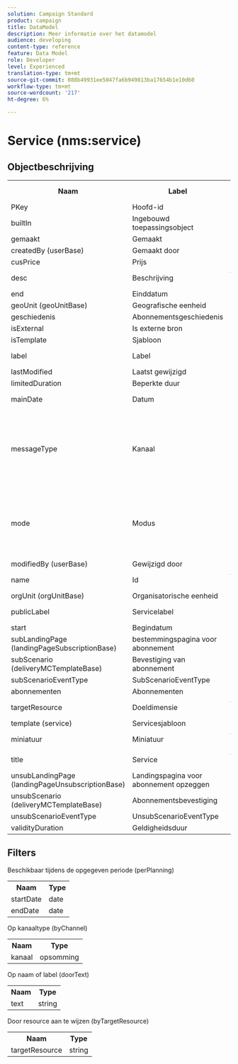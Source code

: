 ```yaml
---
solution: Campaign Standard
product: campaign
title: DataModel
description: Meer informatie over het datamodel
audience: developing
content-type: reference
feature: Data Model
role: Developer
level: Experienced
translation-type: tm+mt
source-git-commit: 088b49931ee5047fa6b949813ba17654b1e10d60
workflow-type: tm+mt
source-wordcount: '217'
ht-degree: 6%

---
```



# Service (nms:service)

## Objectbeschrijving

<table>
               <tr>
                  <th>Naam</th>
                  <th>Label</th>
                  <th>Type (lengte)</th>
                  <th>Opsommingswaarden</th>
               </tr>
               <tr>
                  <td>PKey</td>
                  <td>Hoofd-id</td>
                  <td>string </td>
                  <td> </td>
               </tr>
               <tr>
                  <td>builtIn</td>
                  <td>Ingebouwd toepassingsobject</td>
                  <td>boolean </td>
                  <td> </td>
               </tr>
               <tr>
                  <td>gemaakt</td>
                  <td>Gemaakt</td>
                  <td>date </td>
                  <td> </td>
               </tr>
               <tr>
                  <td>createdBy (userBase)</td>
                  <td>Gemaakt door</td>
                  <td>link </td>
                  <td> </td>
               </tr>
               <tr>
                  <td>cusPrice</td>
                  <td>Prijs</td>
                  <td>integer </td>
                  <td> </td>
               </tr>
               <tr>
                  <td>desc</td>
                  <td>Beschrijving</td>
                  <td>tekenreeks (512)</td>
                  <td> </td>
               </tr>
               <tr>
                  <td>end</td>
                  <td>Einddatum</td>
                  <td>date </td>
                  <td> </td>
               </tr>
               <tr>
                  <td>geoUnit (geoUnitBase)</td>
                  <td>Geografische eenheid</td>
                  <td>link </td>
                  <td> </td>
               </tr>
               <tr>
                  <td>geschiedenis</td>
                  <td>Abonnementsgeschiedenis</td>
                  <td>collectie </td>
                  <td> </td>
               </tr>
               <tr>
                  <td>isExternal</td>
                  <td>Is externe bron</td>
                  <td>boolean </td>
                  <td> </td>
               </tr>
               <tr>
                  <td>isTemplate</td>
                  <td>Sjabloon</td>
                  <td>boolean </td>
                  <td> </td>
               </tr>
               <tr>
                  <td>label</td>
                  <td>Label</td>
                  <td>string (128)</td>
                  <td> </td>
               </tr>
               <tr>
                  <td>lastModified</td>
                  <td>Laatst gewijzigd</td>
                  <td>date </td>
                  <td> </td>
               </tr>
               <tr>
                  <td>limitedDuration</td>
                  <td>Beperkte duur</td>
                  <td>boolean </td>
                  <td> </td>
               </tr>
               <tr>
                  <td>mainDate</td>
                  <td>Datum</td>
                  <td>datum (255)</td>
                  <td> </td>
               </tr>
               <tr>
                  <td>messageType</td>
                  <td>Kanaal</td>
                  <td>opsomming (byte) </td>
                  <td>
                     <ul>
                        <li>Mobiel (SMS) - sms - 1</li>
                        <li>E-mail - e-mail - 0</li>
                        <li>INVALID VALUE - __Invalid_value__ - __Invalid_value__</li>
                     </ul>
                  </td>
               </tr>
               <tr>
                  <td>mode</td>
                  <td>Modus</td>
                  <td>opsomming (byte) </td>
                  <td>
                     <ul>
                        <li>Viral - 1</li>
                        <li>Nieuwsbrief - nieuwsbrief - 0</li>
                        <li>INVALID VALUE - __Invalid_value__ - __Invalid_value__</li>
                     </ul>
                  </td>
               </tr>
               <tr>
                  <td>modifiedBy (userBase)</td>
                  <td>Gewijzigd door</td>
                  <td>link </td>
                  <td> </td>
               </tr>
               <tr>
                  <td>name</td>
                  <td>Id</td>
                  <td>tekenreeks (64)</td>
                  <td> </td>
               </tr>
               <tr>
                  <td>orgUnit (orgUnitBase)</td>
                  <td>Organisatorische eenheid</td>
                  <td>link </td>
                  <td> </td>
               </tr>
               <tr>
                  <td>publicLabel</td>
                  <td>Servicelabel</td>
                  <td>string (128)</td>
                  <td> </td>
               </tr>
               <tr>
                  <td>start</td>
                  <td>Begindatum</td>
                  <td>date </td>
                  <td> </td>
               </tr>
               <tr>
                  <td>subLandingPage (landingPageSubscriptionBase)</td>
                  <td>bestemmingspagina voor abonnement</td>
                  <td>link </td>
                  <td> </td>
               </tr>
               <tr>
                  <td>subScenario (deliveryMCTemplateBase)</td>
                  <td>Bevestiging van abonnement</td>
                  <td>link </td>
                  <td> </td>
               </tr>
               <tr>
                  <td>subScenarioEventType</td>
                  <td>SubScenarioEventType</td>
                  <td>string </td>
                  <td> </td>
               </tr>
               <tr>
                  <td>abonnementen</td>
                  <td>Abonnementen</td>
                  <td>collectie </td>
                  <td> </td>
               </tr>
               <tr>
                  <td>targetResource</td>
                  <td>Doeldimensie</td>
                  <td>tekenreeks (255)</td>
                  <td> </td>
               </tr>
               <tr>
                  <td>template (service)</td>
                  <td>Servicesjabloon</td>
                  <td>link </td>
                  <td> </td>
               </tr>
               <tr>
                  <td>miniatuur</td>
                  <td>Miniatuur</td>
                  <td>tekenreeks (255)</td>
                  <td> </td>
               </tr>
               <tr>
                  <td>title</td>
                  <td>Service</td>
                  <td>tekenreeks (255)</td>
                  <td> </td>
               </tr>
               <tr>
                  <td>unsubLandingPage (landingPageUnsubscriptionBase)</td>
                  <td>Landingspagina voor abonnement opzeggen</td>
                  <td>link </td>
                  <td> </td>
               </tr>
               <tr>
                  <td>unsubScenario (deliveryMCTemplateBase)</td>
                  <td>Abonnementsbevestiging</td>
                  <td>link </td>
                  <td> </td>
               </tr>
               <tr>
                  <td>unsubScenarioEventType</td>
                  <td>UnsubScenarioEventType</td>
                  <td>string </td>
                  <td> </td>
               </tr>
               <tr>
                  <td>validityDuration</td>
                  <td>Geldigheidsduur</td>
                  <td>getal </td>
                  <td> </td>
               </tr>
            </table>

## Filters

Beschikbaar tijdens de opgegeven periode (perPlanning)

<table>
    <tr>
    <th>Naam</th>
    <th>Type</th>
    </tr>
    <tr>
    <td>startDate</td>
    <td>date</td>
    </tr>
    <tr>
    <td>endDate</td>
    <td>date</td>
    </tr>
</table>

Op kanaaltype (byChannel)

<table>
<tr>
<th>Naam</th>
<th>Type</th>
</tr>
<tr>
<td>kanaal</td>
<td>opsomming</td>
</tr>
</table>

Op naam of label (doorText)

<table>
<tr>
<th>Naam</th>
<th>Type</th>
</tr>
<tr>
<td>text</td>
<td>string</td>
</tr>
</table>

Door resource aan te wijzen (byTargetResource)

<table>
<tr>
<th>Naam</th>
<th>Type</th>
</tr>
<tr>
<td>targetResource</td>
<td>string</td>
</tr>
</table>